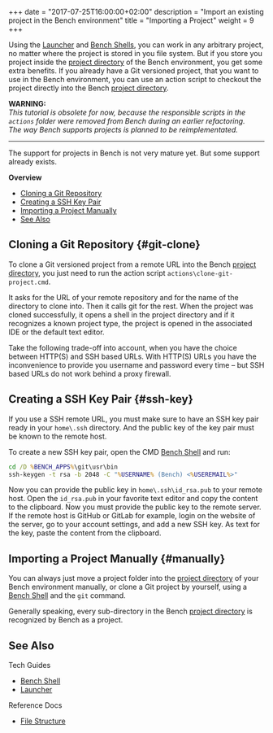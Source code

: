 +++
date = "2017-07-25T16:00:00+02:00"
description = "Import an existing project in the Bench environment"
title = "Importing a Project"
weight = 9
+++

[Project Directory]: /ref/file-structure/#projects-dir
[Bench Shell]: /guide/shell
[Launcher]: /guide/launcher

Using the [Launcher][] and [Bench Shells][Bench Shell], you can work in any arbitrary
project, no matter where the project is stored in you file system.
But if you store you project inside the [project directory][] of the
Bench environment, you get some extra benefits.
If you already have a Git versioned project, that you want to use
in the Bench environment, you can use an action script to checkout the
project directly into the Bench [project directory][].
<!--more-->

**WARNING:**  
_This tutorial is obsolete for now, because the responsible scripts in the `actions` folder were removed from Bench during an earlier refactoring._  
_The way Bench supports projects is planned to be reimplementated._

----

The support for projects in Bench is not very mature yet.
But some support already exists.

**Overview**

* [Cloning a Git Repository](#git-clone)
* [Creating a SSH Key Pair](#ssh-key)
* [Importing a Project Manually](#manually)
* [See Also](#see-also)

## Cloning a Git Repository {#git-clone}
To clone a Git versioned project from a remote URL into the
Bench [project directory][], you just need to run the action script
`actions\clone-git-project.cmd`.

It asks for the URL of your remote repository and for the name of the
directory to clone into. Then it calls git for the rest.
When the project was cloned successfully, it opens a shell in the
project directory and if it recognizes a known project type,
the project is opened in the associated IDE or the default text editor.

Take the following trade-off into account, when you have the choice
between HTTP(S) and SSH based URLs.
With HTTP(S) URLs you have the inconvenience to provide you username
and password every time
&ndash; but SSH based URLs do not work behind a proxy firewall.

## Creating a SSH Key Pair {#ssh-key}
If you use a SSH remote URL, you must make sure to have an SSH
key pair ready in your `home\.ssh` directory.
And the public key of the key pair must be known to the remote host.

To create a new SSH key pair, open the CMD [Bench Shell][] and run:

```cmd
cd /D %BENCH_APPS%\git\usr\bin
ssh-keygen -t rsa -b 2048 -C "%USERNAME% (Bench) <%USEREMAIL%>"
```

Now you can provide the public key in `home\.ssh\id_rsa.pub` to your remote host.
Open the `id_rsa.pub` in your favorite text editor and copy the content to the clipboard.
Now you must provide the public key to the remote server.
If the remote host is GitHub or GitLab for example, login on the website of the server,
go to your account settings, and add a new SSH key.
As text for the key, paste the content from the clipboard.

## Importing a Project Manually {#manually}
You can always just move a project folder into the [project directory][]
of your Bench environment manually, or clone a Git project by yourself,
using a [Bench Shell][] and the `git` command.

Generally speaking, every sub-directory in the Bench [project directory][]
is recognized by Bench as a project.

## See Also

Tech Guides

* [Bench Shell][]
* [Launcher][]

Reference Docs

* [File Structure](/ref/file-structure)
